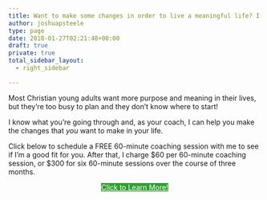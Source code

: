 ```yaml
---
title: Want to make some changes in order to live a meaningful life? I can coach you.
author: joshuapsteele
type: page
date: 2018-01-27T02:21:48+00:00
draft: true
private: true
total_sidebar_layout:
  - right_sidebar

---
```

Most Christian young adults want more purpose and meaning in their lives, but they&#8217;re too busy to plan and they don&#8217;t know where to start!

I know what you&#8217;re going through and, as your coach, I can help you make the changes that _you_ want to make in your life.

Click below to schedule a FREE 60-minute coaching session with me to see if I&#8217;m a good fit for you. After that, I charge $60 per 60-minute coaching session, or $300 for six 60-minute sessions over the course of three months.

<p style="text-align: center;">
  <a class="fasc-button fasc-size-xlarge fasc-type-flat fasc-rounded-medium" style="background-color: #339e33; color: #ffffff;" href="https://joshuapsteele.com/start-here/">Click to Learn More!</a>
</p>